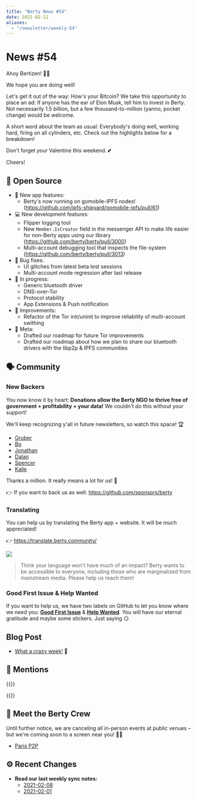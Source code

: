 ```yaml
---
title: "Berty News #54"
date: 2021-02-12
aliases:
  - "/newsletter/weekly-54"
---
```


# News #54

Ahoy Bertizen! 🏴‍☠️

We hope you are doing well!

Let's get it out of the way: How's your Bitcoin? We take this opportunity to place an ad: If anyone has the ear of Elon Musk, tell him to invest in Berty. Not necessarily 1.5 billion, but a few thousand-to-million (yanno, pocket change) would be welcome.

A short word about the team as usual: Everybody's doing well, working hard, firing on all cylinders, etc. Check out the highlights below for a breakdown!

Don't forget your Valentine this weekend. 💕

Cheers!


## 🚀 Open Source

* 🎁 New app features:
    * Berty's now running on gomobile-IPFS nodes! (https://github.com/ipfs-shipyard/gomobile-ipfs/pull/61)
* 💻 New development features:
    * Flipper logging tool
    * New `Member.IsCreator` field in the messenger API to make life easier for non-Berty apps using our library (https://github.com/berty/berty/pull/3000)
    * Multi-account debugging tool that inspects the file-system (https://github.com/berty/berty/pull/3013)
* 🐜 Bug fixes:
    * UI glitches from latest beta test sessions
    * Multi-account mode regression after last release
* 🔨 In progress:
    * Generic bluetooth driver
    * DNS-over-Tor
    * Protocol stability
    * App Extensions & Push notification
* 🌟 Improvements:
    * Refactor of the Tor init/uninit to improve reliability of multi-account swithing
* 🧠 Meta:
    * Drafted our roadmap for future Tor improvements
    * Drafted our roadmap about how we plan to share our bluetooth drivers with the libp2p & IPFS communities


## 🗣️ Community

### New Backers

You now know it by heart: **Donations allow the Berty NGO to thrive free of government + profitability + your data!** We couldn't do this without your support!

We'll keep recognizing y'all in future newsletters, so watch this space! 🏆

* [Gruber](https://github.com/CloudGruber)
* [Bo](https://github.com/bjeanes)
* [Jonathan](https://github.com/jedahan)
* [Dalan](https://github.com/dalanmiller)
* [Spencer](https://github.com/stbrody)
* [Kalle](https://github.com/jilleJr)

Thanks a million. It really means a lot for us! 🧡

👉 If you want to back us as well: https://github.com/sponsors/berty

### Translating

You can help us by translating the Berty app + website. It will be much appreciated!

👉 https://translate.berty.community/

![](https://i.imgur.com/T4EPaJt.png)

> Think your language won't have much of an impact? Berty wants to be accessible to everyone, including those who are marginalized from mainstream media. Please help us reach them!


### Good First Issue & Help Wanted

If you want to help us, we have two labels on GitHub to let you know where we need you: [**Good First Issue**](https://github.com/issues?q=is%3Aissue+is%3Aopen+org%3Aberty+label%3A%22good+first+issue%22+sort%3Aupdated-desc) & [**Help Wanted**](https://github.com/issues?q=is%3Aissue+is%3Aopen+org%3Aberty+label%3A%22help+wanted%22+sort%3Aupdated-desc+). You will have our eternal gratitude and maybe some stickers. Just saying 😏

## Blog Post

* [What a crazy week!](https://berty.tech/blog/hackernews-reddit-week/) 🚀

## 💌 Mentions


{{<tweet id="1357732170194956290">}}

{{<tweet id="1359809413129863173">}}


## 🎉 Meet the Berty Crew

Until further notice, we are canceling all in-person events at public venues – but we're coming soon to a screen near you! 🚧🚧

* [Paris P2P](https://p2p.paris/)

## ⚙️ Recent Changes

* **Read our last weekly sync notes:**
    * [2021-02-08](https://github.com/berty/community/blob/master/meeting-notes/2021/Q1/2021-02-08--staff-team-weekly-sync.md)
    * [2021-02-01](https://github.com/berty/community/blob/master/meeting-notes/2021/Q1/2021-02-01--staff-team-weekly-sync.md)


  

